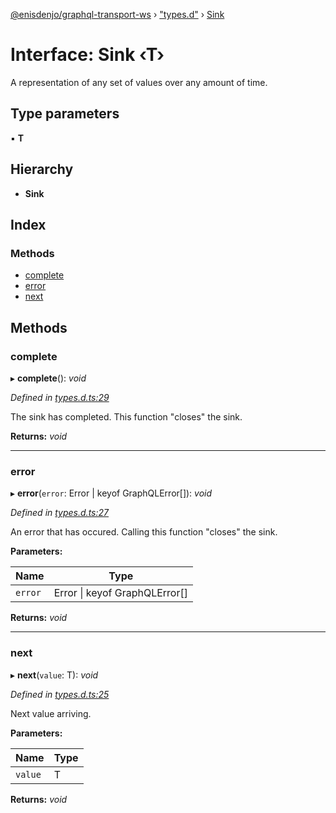 [@enisdenjo/graphql-transport-ws](../README.md) › ["types.d"](../modules/_types_d_.md) › [Sink](_types_d_.sink.md)

# Interface: Sink ‹**T**›

A representation of any set of values over any amount of time.

## Type parameters

▪ **T**

## Hierarchy

* **Sink**

## Index

### Methods

* [complete](_types_d_.sink.md#complete)
* [error](_types_d_.sink.md#error)
* [next](_types_d_.sink.md#next)

## Methods

###  complete

▸ **complete**(): *void*

*Defined in [types.d.ts:29](https://github.com/enisdenjo/graphql-transport-ws/blob/eca7681/src/types.d.ts#L29)*

The sink has completed. This function "closes" the sink.

**Returns:** *void*

___

###  error

▸ **error**(`error`: Error | keyof GraphQLError[]): *void*

*Defined in [types.d.ts:27](https://github.com/enisdenjo/graphql-transport-ws/blob/eca7681/src/types.d.ts#L27)*

An error that has occured. Calling this function "closes" the sink.

**Parameters:**

Name | Type |
------ | ------ |
`error` | Error &#124; keyof GraphQLError[] |

**Returns:** *void*

___

###  next

▸ **next**(`value`: T): *void*

*Defined in [types.d.ts:25](https://github.com/enisdenjo/graphql-transport-ws/blob/eca7681/src/types.d.ts#L25)*

Next value arriving.

**Parameters:**

Name | Type |
------ | ------ |
`value` | T |

**Returns:** *void*
